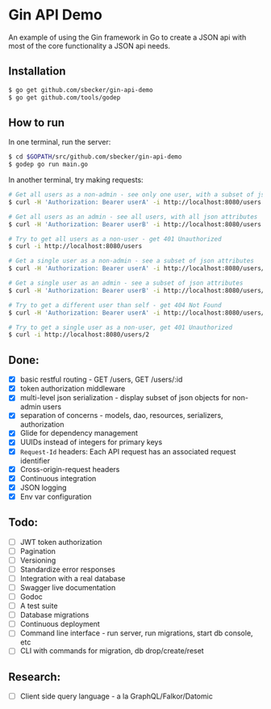 # Gin API Demo

An example of using the Gin framework in Go to create a JSON api with most of the core functionality a JSON api needs.

## Installation

```bash
$ go get github.com/sbecker/gin-api-demo
$ go get github.com/tools/godep
```

## How to run

In one terminal, run the server:

```bash
$ cd $GOPATH/src/github.com/sbecker/gin-api-demo
$ godep go run main.go
```

In another terminal, try making requests:

```bash
# Get all users as a non-admin - see only one user, with a subset of json attributes
$ curl -H 'Authorization: Bearer userA' -i http://localhost:8080/users
```

```bash
# Get all users as an admin - see all users, with all json attributes
$ curl -H 'Authorization: Bearer userB' -i http://localhost:8080/users
```

```bash
# Try to get all users as a non-user - get 401 Unauthorized
$ curl -i http://localhost:8080/users
```

```bash
# Get a single user as a non-admin - see a subset of json attributes
$ curl -H 'Authorization: Bearer userA' -i http://localhost:8080/users/1
```

```bash
# Get a single user as an admin - see a subset of json attributes
$ curl -H 'Authorization: Bearer userB' -i http://localhost:8080/users/1
```

```bash
# Try to get a different user than self - get 404 Not Found
$ curl -H 'Authorization: Bearer userA' -i http://localhost:8080/users/2
```

```bash
# Try to get a single user as a non-user, get 401 Unauthorized
$ curl -i http://localhost:8080/users/2
```


## Done:
- [x] basic restful routing - GET /users, GET /users/:id
- [x] token authorization middleware
- [x] multi-level json serialization - display subset of json objects for non-admin users
- [x] separation of concerns - models, dao, resources, serializers, authorization
- [x] Glide for dependency management
- [x] UUIDs instead of integers for primary keys
- [x] `Request-Id` headers: Each API request has an associated request identifier
- [x] Cross-origin-request headers
- [x] Continuous integration
- [x] JSON logging
- [x] Env var configuration

## Todo:
- [ ] JWT token authorization
- [ ] Pagination
- [ ] Versioning
- [ ] Standardize error responses
- [ ] Integration with a real database
- [ ] Swagger live documentation
- [ ] Godoc
- [ ] A test suite
- [ ] Database migrations
- [ ] Continuous deployment
- [ ] Command line interface - run server, run migrations, start db console, etc
- [ ] CLI with commands for migration, db drop/create/reset

## Research:
- [ ] Client side query language - a la GraphQL/Falkor/Datomic
